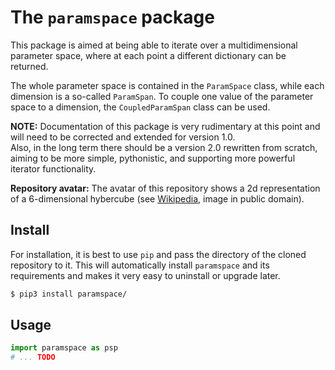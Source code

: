 # The `paramspace` package

This package is aimed at being able to iterate over a multidimensional parameter space, where at each point a different dictionary can be returned.

The whole parameter space is contained in the `ParamSpace` class, while each dimension is a so-called `ParamSpan`. To couple one value of the parameter space to a dimension, the `CoupledParamSpan` class can be used.

**NOTE:** Documentation of this package is very rudimentary at this point and will need to be corrected and extended for version 1.0.  
Also, in the long term there should be a version 2.0 rewritten from scratch, aiming to be more simple, pythonistic, and supporting more powerful iterator functionality.

**Repository avatar:** The avatar of this repository shows a 2d representation of a 6-dimensional hybercube (see [Wikipedia](https://en.wikipedia.org/wiki/Hypercube), image in public domain).

## Install

For installation, it is best to use `pip` and pass the directory of the cloned repository to it. This will automatically install `paramspace` and its requirements and makes it very easy to uninstall or upgrade later.

```bash
$ pip3 install paramspace/
```

## Usage

```python
import paramspace as psp
# ... TODO
```